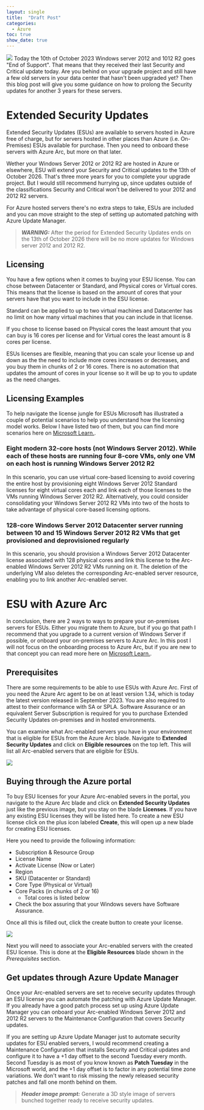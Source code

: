 ```yaml
---
layout: single
title:  "Draft Post"
categories: 
  - Azure
toc: true
show_date: true
---
```

![](/assets/img/esuheaderimg.jpg)
Today the 10th of October 2023 Windows server 2012 and 1012 R2 goes "End of Support". That means that they received their last Security and Critical update today. Are you behind on your upgrade project and still have a few old servers in your data center that hasn't been upgraded yet? Then this blog post will give you some guidance on how to prolong the Security updates for another 3 years for these servers. 

# Extended Security Updates
Extended Security Updates (ESUs) are available to servers hosted in Azure free of charge, but for servers hosted in other places than Azure (i.e. On-Premises) ESUs available for purchase. Then you need to onboard these servers with Azure Arc, but more on that later. 

Wether your Windows Server 2012 or 2012 R2 are hosted in Azure or elsewhere, ESU will extend your Security and Critical updates to the 13th of October 2026. That's three more years for you to complete your upgrade project. But I would still recommend hurrying up, since updates outside of the classifications Security and Critical won't be delivered to your 2012 and 2012 R2 servers.

For Azure hosted servers there's no extra steps to take, ESUs are included and you can move straight to the step of setting up automated patching with Azure Update Manager. 

> **_WARNING:_** After the period for Extended Security Updates ends on the 13th of October 2026 there will be no more updates for Windows server 2012 and 2012 R2. 

## Licensing
You have a few options when it comes to buying your ESU license. You can chose between Datacenter or Standard, and Physical cores or Virtual cores. This means that the license is based on the amount of cores that your servers have that you want to include in the ESU license. 

Standard can be applied to up to two virtual machines and Datacenter has no limit on how many virtual machines that you can include in that license. 

If you chose to license based on Physical cores the least amount that you can buy is 16 cores per license and for Virtual cores the least amount is 8 cores per license. 

ESUs licenses are flexible, meaning that you can scale your license up and down as the the need to include more cores increases or decreases, and you buy them in chunks of 2 or 16 cores. There is no automation that updates the amount of cores in your license so it will be up to you to update as the need changes.

## Licensing Examples 
To help navigate the license jungle for ESUs Microsoft has illustrated a couple of potential scenarios to help you understand how the licensing model works. Below I have listed two of them, but you can find more scenarios here on [Microsoft Learn.](https://learn.microsoft.com/en-us/azure/azure-arc/servers/license-extended-security-updates#scenario-based-examples-compliant-and-cost-effective-licensing).

### Eight modern 32-core hosts (not Windows Server 2012). While each of these hosts are running four 8-core VMs, only one VM on each host is running Windows Server 2012 R2
In this scenario, you can use virtual core-based licensing to avoid covering the entire host by provisioning eight Windows Server 2012 Standard licenses for eight virtual cores each and link each of those licenses to the VMs running Windows Server 2012 R2. Alternatively, you could consider consolidating your Windows Server 2012 R2 VMs into two of the hosts to take advantage of physical core-based licensing options. 

### 128-core Windows Server 2012 Datacenter server running between 10 and 15 Windows Server 2012 R2 VMs that get provisioned and deprovisioned regularly
In this scenario, you should provision a Windows Server 2012 Datacenter license associated with 128 physical cores and link this license to the Arc-enabled Windows Server 2012 R2 VMs running on it. The deletion of the underlying VM also deletes the corresponding Arc-enabled server resource, enabling you to link another Arc-enabled server.

# ESU with Azure Arc
In conclusion, there are 2 ways to ways to prepare your on-premises servers for ESUs. Either you migrate them to Azure, but if you go that path I recommend that you upgrade to a current version of Windows Server if possible, or onboard your on-premises servers to Azure Arc. In this post I will not focus on the onboarding process to Azure Arc, but if you are new to that concept you can read more here on [Microsoft Learn.](https://learn.microsoft.com/en-us/azure/azure-arc/servers/).

## Prerequisites
There are some requirements to be able to use ESUs with Azure Arc. First of you need the Azure Arc agent to be on at least version 1.34, which is today the latest version released in September 2023. You are also required to attest to their conformance with SA or SPLA. Software Assurance or an equivalent Server Subscription is required for you to purchase Extended Security Updates on-premises and in hosted environments.

You can examine what Arc-enabled servers you have in your environment that is eligible for ESUs from the Azure Arc blade. Navigate to **Extended Security Updates** and click on **Eligible resources** on the top left. This will list all Arc-enabled servers that are eligible for ESUs.

![](/assets/img/eligibleresources.png)

## Buying through the Azure portal
To buy ESU licenses for your Azure Arc-enabled severs in the portal, you navigate to the Azure Arc blade and click on **Extended Security Updates** just like the previous image, but you stay on the blade **Licenses**. If you have any existing ESU licenses they will be listed here. To create a new ESU license click on the plus icon labeled **Create**, this will open up a new blade for creating ESU licenses. 

Here you need to provide the following information:
- Subscription & Resource Group
- License Name
- Activate License (Now or Later)
- Region
- SKU (Datacenter or Standard)
- Core Type (Physical or Virtual)
- Core Packs (in chunks of 2 or 16)
  - Total cores is listed below
- Check the box assuring that your Windows severs have Software Assurance.

Once all this is filled out, click the create button to create your license. 

![](/assets/img/esulicenseblade.png)

Next you will need to associate your Arc-enabled servers with the created ESU license. This is done at the **Eligible Resources** blade shown in the *Prerequisites* section. 

## Get updates through Azure Update Manager
Once your Arc-enabled servers are set to receive security updates through an ESU license you can automate the patching with Azure Update Manager. If you already have a good patch process set up using Azure Update Manager you can onboard your Arc-enabled Windows Server 2012 and 2012 R2 servers to the Maintenance Configuration that covers Security updates.

If you are setting up Azure Update Manager just to automate security updates for ESU enabled servers, I would recommend creating a Maintenance Configuration that installs Security and Critical updates and configure it to have a +1 day offset to the second Tuesday every month. Second Tuesday is as most of you know known as **Patch Tuesday** in the Microsoft world, and the +1 day offset is to factor in any potential time zone variations. We don't want to risk missing the newly released security patches and fall one month behind on them.

> **_Header image prompt:_** Generate a 3D style image of servers bunched together ready to receive security updates.